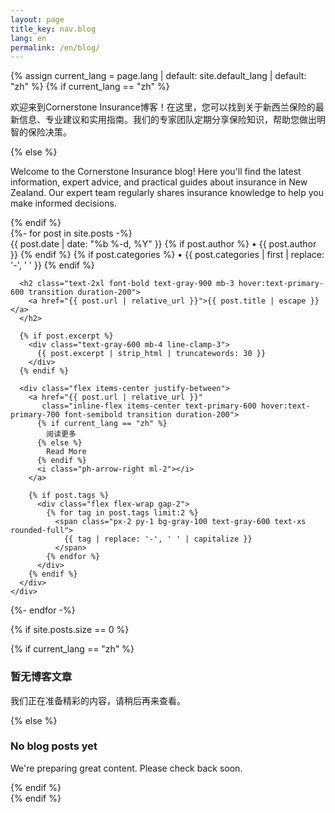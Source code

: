 ```yaml
---
layout: page
title_key: nav.blog
lang: en
permalink: /en/blog/
---
```


{% assign current_lang = page.lang | default: site.default_lang | default: "zh" %}
{% if current_lang == "zh" %}
  <p class="text-lg text-gray-600 mb-8">
    欢迎来到Cornerstone Insurance博客！在这里，您可以找到关于新西兰保险的最新信息、专业建议和实用指南。我们的专家团队定期分享保险知识，帮助您做出明智的保险决策。
  </p>
{% else %}
  <p class="text-lg text-gray-600 mb-8">
    Welcome to the Cornerstone Insurance blog! Here you'll find the latest information, expert advice, and practical guides about insurance in New Zealand. Our expert team regularly shares insurance knowledge to help you make informed decisions.
  </p>
{% endif %}

<div class="grid gap-8 mt-12">
  {%- for post in site.posts -%}
  <article class="bg-white rounded-lg shadow-md hover:shadow-lg transition duration-300 overflow-hidden">
    <div class="p-6">
      <div class="flex items-center text-sm text-gray-500 mb-3">
        <time class="uppercase font-semibold">{{ post.date | date: "%b %-d, %Y" }}</time>
        {% if post.author %}
          <span class="mx-2">•</span>
          <span>{{ post.author }}</span>
        {% endif %}
        {% if post.categories %}
          <span class="mx-2">•</span>
          <span class="capitalize">{{ post.categories | first | replace: '-', ' ' }}</span>
        {% endif %}
      </div>
      
      <h2 class="text-2xl font-bold text-gray-900 mb-3 hover:text-primary-600 transition duration-200">
        <a href="{{ post.url | relative_url }}">{{ post.title | escape }}</a>
      </h2>
      
      {% if post.excerpt %}
        <div class="text-gray-600 mb-4 line-clamp-3">
          {{ post.excerpt | strip_html | truncatewords: 30 }}
        </div>
      {% endif %}
      
      <div class="flex items-center justify-between">
        <a href="{{ post.url | relative_url }}" 
           class="inline-flex items-center text-primary-600 hover:text-primary-700 font-semibold transition duration-200">
          {% if current_lang == "zh" %}
            阅读更多
          {% else %}
            Read More
          {% endif %}
          <i class="ph-arrow-right ml-2"></i>
        </a>
        
        {% if post.tags %}
          <div class="flex flex-wrap gap-2">
            {% for tag in post.tags limit:2 %}
              <span class="px-2 py-1 bg-gray-100 text-gray-600 text-xs rounded-full">
                {{ tag | replace: '-', ' ' | capitalize }}
              </span>
            {% endfor %}
          </div>
        {% endif %}
      </div>
    </div>
  </article>
  {%- endfor -%}
</div>

{% if site.posts.size == 0 %}
  <div class="text-center py-12">
    <i class="ph-article text-6xl text-gray-300 mb-4"></i>
    {% if current_lang == "zh" %}
      <h3 class="text-xl font-semibold text-gray-600 mb-2">暂无博客文章</h3>
      <p class="text-gray-500">我们正在准备精彩的内容，请稍后再来查看。</p>
    {% else %}
      <h3 class="text-xl font-semibold text-gray-600 mb-2">No blog posts yet</h3>
      <p class="text-gray-500">We're preparing great content. Please check back soon.</p>
    {% endif %}
  </div>
{% endif %}
